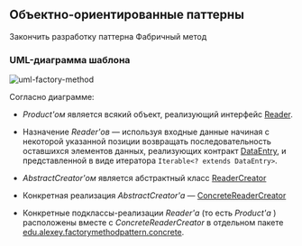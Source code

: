 ## Объектно-ориентированные паттерны

Закончить разработку паттерна Фабричный метод

### UML-диаграмма шаблона

![uml-factory-method](https://github.com/user-attachments/assets/5450aef1-181a-4c29-ba7b-acde41cce44d)

Согласно диаграмме:

* _Product'ом_  является всякий объект, реализующий интерфейс [Reader](src/main/java/edu/alexey/factorymethodpattern/Reader.java).

* Назначение _Reader'ов_  &mdash; используя входные данные начиная с некоторой указанной позиции возвращать последовательность оставшихся элементов данных, реализующих контракт [DataEntry](src/main/java/edu/alexey/factorymethodpattern/DataEntry.java), и представленной в виде итератора `Iterable<? extends DataEntry>`.

* _AbstractCreator'ом_  является абстрактный класс [ReaderCreator](src/main/java/edu/alexey/factorymethodpattern/ReaderCreator.java)

* Конкретная реализация _AbstractCreator'а_  &mdash; [ConcreteReaderCreator](src/main/java/edu/alexey/factorymethodpattern/concrete/ConcreteReaderCreator.java)

* Конкретные подклассы-реализации _Reader'а_ (то есть _Product'а_ ) расположены вместе с _ConcreteReaderCreator_ в отдельном пакете [edu.alexey.factorymethodpattern.concrete](src/main/java/edu/alexey/factorymethodpattern/concrete/).
